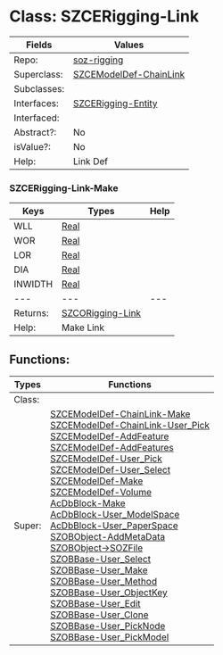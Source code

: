 
# Class:	SZCERigging-Link

| Fields | Values |
| --------- | --------- |
| Repo: | [soz-rigging](/repos/soz-rigging.html) |
| Superclass: | [SZCEModelDef-ChainLink](SZCEModelDef-ChainLink.html) |
| Subclasses: |  |
| Interfaces: | [SZCERigging-Entity](SZCERigging-Entity.html) |
| Interfaced: |  |
| Abstract?: | No |
| isValue?: | No |
| Help: | Link Def |

### SZCERigging-Link-Make

| Keys | Types | Help |
| --------- | --------- | --------- |
| WLL | [Real](Real.html) |  |
| WOR | [Real](Real.html) |  |
| LOR | [Real](Real.html) |  |
| DIA | [Real](Real.html) |  |
| INWIDTH | [Real](Real.html) |  |
| --- | --- | --- |
| Returns: | [SZCORigging-Link](SZCORigging-Link.html) |
| Help: | Make Link |


## Functions:

| Types | Functions |
| --------- | --------- |
| Class: |  |
| Super: | [SZCEModelDef-ChainLink-Make](SZCEModelDef-ChainLink.html) <br> [SZCEModelDef-ChainLink-User_Pick](SZCEModelDef-ChainLink.html) <br> [SZCEModelDef-AddFeature](SZCEModelDef.html) <br> [SZCEModelDef-AddFeatures](SZCEModelDef.html) <br> [SZCEModelDef-User_Pick](SZCEModelDef.html) <br> [SZCEModelDef-User_Select](SZCEModelDef.html) <br> [SZCEModelDef-Make](SZCEModelDef.html) <br> [SZCEModelDef-Volume](SZCEModelDef.html) <br> [AcDbBlock-Make](AcDbBlock.html) <br> [AcDbBlock-User_ModelSpace](AcDbBlock.html) <br> [AcDbBlock-User_PaperSpace](AcDbBlock.html) <br> [SZOBObject-AddMetaData](SZOBObject.html) <br> [SZOBObject->SOZFile](SZOBObject.html) <br> [SZOBBase-User_Select](SZOBBase.html) <br> [SZOBBase-User_Make](SZOBBase.html) <br> [SZOBBase-User_Method](SZOBBase.html) <br> [SZOBBase-User_ObjectKey](SZOBBase.html) <br> [SZOBBase-User_Edit](SZOBBase.html) <br> [SZOBBase-User_Clone](SZOBBase.html) <br> [SZOBBase-User_PickNode](SZOBBase.html) <br> [SZOBBase-User_PickModel](SZOBBase.html) |


